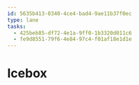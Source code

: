 ```yaml
---
id: 5635b413-0340-4ce4-bad4-9ae11b37f0ec
type: lane
tasks:
  - 425beb85-df72-4e1a-9ff0-1b3320d011c6
  - fe9d8551-79f6-4e84-97c4-f01af18e1d1e
---
```


# Icebox
